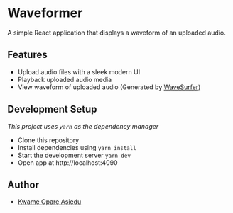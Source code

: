 # Waveformer

A simple React application that displays a waveform of an uploaded audio.

## Features

- Upload audio files with a sleek modern UI
- Playback uploaded audio media
- View waveform of uploaded audio (Generated
  by [WaveSurfer](https://wavesurfer.xyz/))

## Development Setup

_This project uses `yarn` as the dependency manager_

- Clone this repository
- Install dependencies using `yarn install`
- Start the development server `yarn dev`
- Open app at http://localhost:4090

## Author

- [Kwame Opare Asiedu](https://github.com/kwameopareasiedu)
